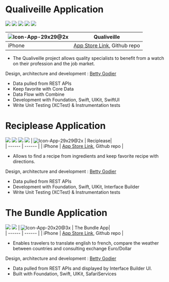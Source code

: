 # Qualiveille Application
![](https://img.shields.io/badge/Deployment-iOS-yellow) ![](https://img.shields.io/badge/Architecture-Model--view--viewmodel-green)
![](https://img.shields.io/badge/Framework-SwiftUI-orange) ![](https://img.shields.io/badge/Framework-Combine-orange) ![](https://img.shields.io/badge/Framework-Core%20Data-orange) 

| ![Icon-App-29x29@2x](https://user-images.githubusercontent.com/72552073/121742750-9084e880-cb00-11eb-8ab5-97fe3d01b7e2.png) | Qualiveille|  
| ------ | ------ |
| iPhone | [App Store Link](https://apps.apple.com/us/app/qualiveille-la-newsletter/id1573148689), Github repo | 

- The Qualiveille project allows quality specialists to benefit from a watch on their profession and the job market.

Design, architecture and development : [Betty Godier](https://www.linkedin.com/in/betty-godier/)

- Data pulled from REST APIs
- Keep favorite with Core Data
- Data Flow with Combine
- Development with Foundation, Swift, UIKit, SwiftUI
- Write Unit Testing (XCTest) & Instrumentation tests

# Reciplease Application
![](https://img.shields.io/badge/Deployment-iOS-yellow) ![](https://img.shields.io/badge/Architecture-Model--view--viewmodel--Coordinator%20Pattern-green)
![](https://img.shields.io/badge/Framework-Core%20Data-orange) ![](https://img.shields.io/badge/%20CocoaPods-Alamofire-blue)
| ![Icon-App-29x29@2x](https://user-images.githubusercontent.com/72552073/118501201-c4026c00-b728-11eb-96cc-cdb8cf5b2b65.png) | Reciplease|  
| ------ | ------ |
| iPhone | [App Store Link](https://apps.apple.com/us/app/reciplease-recipe/id1565918532), Github repo | 

- Allows to find a recipe from ingredients and keep favorite recipe with directions.

Design, architecture and development : [Betty Godier](https://www.linkedin.com/in/betty-godier/)

- Data pulled from REST APIs
- Development with Foundation, Swift, UIKit, Interface Builder
- Write Unit Testing (XCTest) & Instrumentation tests


# The Bundle Application
![](https://img.shields.io/badge/Deployment-iOS-yellow) ![](https://img.shields.io/badge/Framework-Safari%20Services-orange)
| ![Icon-App-20x20@3x](https://user-images.githubusercontent.com/72552073/118489625-556be100-b71d-11eb-9529-8143877d0939.png) | The Bundle App|  
| ------ | ------ |
| iPhone | [App Store Link](https://apps.apple.com/us/app/the-bundle-app/id1517571929), Github repo | 

- Enables travelers to translate english to french, compare the weather between countries and consulting exchange Euro/Dollar

Design, architecture and development : [Betty Godier](https://www.linkedin.com/in/betty-godier/)

- Data pulled from REST APIs and displayed by Interface Builder UI.
- Built with Foundation, Swift, UIKit, SafariServices
